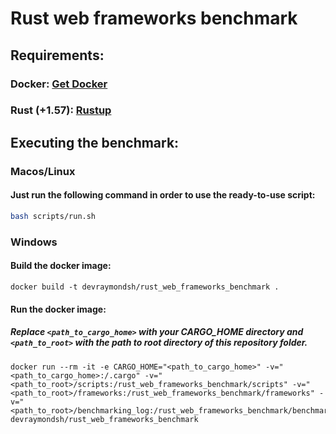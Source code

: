 # Rust web frameworks benchmark

## **Requirements:**

### Docker: [Get Docker](https://docs.docker.com/get-docker/)

### Rust (+1.57): [Rustup](https://rustup.rs/)

## **Executing the benchmark:**

### **Macos/Linux**
#### Just run the following command in order to use the ready-to-use script:
```bash
bash scripts/run.sh
```

### **Windows**
#### Build the docker image:
```batch
docker build -t devraymondsh/rust_web_frameworks_benchmark .
```
#### Run the docker image:
##### Replace `<path_to_cargo_home>` with your CARGO_HOME directory and `<path_to_root>` with the path to root directory of this repository folder.
```batch
docker run --rm -it -e CARGO_HOME="<path_to_cargo_home>" -v="<path_to_cargo_home>:/.cargo" -v="<path_to_root>/scripts:/rust_web_frameworks_benchmark/scripts" -v="<path_to_root>/frameworks:/rust_web_frameworks_benchmark/frameworks" -v="<path_to_root>/benchmarking_log:/rust_web_frameworks_benchmark/benchmarking_log" devraymondsh/rust_web_frameworks_benchmark
```